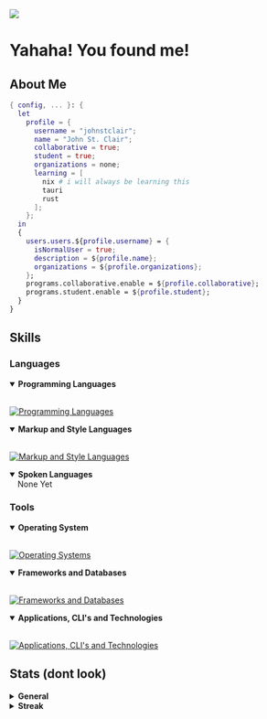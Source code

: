[![](https://visitcount.itsvg.in/api?id=johnstclair&label=Visitors&color=11&icon=5&pretty=true)](https://visitcount.itsvg.in)

# Yahaha! You found me!

## About Me

```nix
{ config, ... }: {
  let
    profile = {
      username = "johnstclair";
      name = "John St. Clair";
      collaborative = true;
      student = true;
      organizations = none;
      learning = [
        nix # i will always be learning this
        tauri
        rust
      ];
    };
  in
  {
    users.users.${profile.username} = {
      isNormalUser = true;
      description = ${profile.name};
      organizations = ${profile.organizations};
    };
    programs.collaborative.enable = ${profile.collaborative};
    programs.student.enable = ${profile.student};
  }
}
```

## Skills

### Languages

<details open>
<summary><b>Programming Languages</b></summary>
<br>

[![Programming Languages](https://skillicons.dev/icons?i=c,cs,js,typescript,python)](https://skillicons.dev)
</details>

<details open>
<summary><b>Markup and Style Languages</b></summary>
<br>

[![Markup and Style Languages](https://skillicons.dev/icons?i=html,css,markdown)](https://skillicons.dev)
</details>

<details open>
<summary><b>Spoken Languages</b></summary>
&emsp;None Yet
</details>


### Tools

<details open>
  <summary><b>Operating System</b></summary>
  <br>

[![Operating Systems](https://skillicons.dev/icons?i=linux,nix,apple)](https://skillicons.dev)
</details>

<details open>
  <summary><b>Frameworks and Databases</b></summary>
  <br>

[![Frameworks and Databases](https://skillicons.dev/icons?i=react,express,mongodb)](https://skillicons.dev)
</details>

<details open>
  <summary><b>Applications, CLI's and Technologies</b></summary>
  <br>

[![Applications, CLI's and Technologies](https://skillicons.dev/icons?i=git,github,godot,neovim,arduino,vite)](https://skillicons.dev)
</details>



## Stats (dont look)

<details>
  <summary><b>General</b></summary>
  <br>
  
<img height="180em" src="https://denvercoder1-github-readme-stats.vercel.app/api/?username=johnstclair&show_icons=true&include_all_commits=true&count_private=true&theme=react&hide_border=true&bg_color=0d1117&title_color=FFFFFF&icon_color=FFFFFF"/>
<img height="180em" src="https://denvercoder1-github-readme-stats.vercel.app/api/top-langs/?username=johnstclair&langs_count=8&layout=compact&theme=react&hide_border=true&bg_color=0d1117&title_color=FFFFFF&icon_color=FFFFFF"/>

</details>

<details>
  <summary><b>Streak</b></summary>
  <br>

[![GitHub Streak](https://streak-stats.demolab.com?user=johnstclair&theme=transparent&date_format=%5BY%20%5DM%20j)](https://git.io/streak-stats)
</details>
